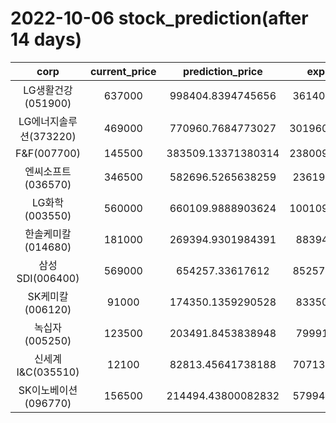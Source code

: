 # 2022-10-06 stock_prediction(after 14 days)

|   corp   |   current_price   |   prediction_price   |   expected_profit   |
|:--------:|:-----------------:|:--------------------:|:-------------------:|
|LG생활건강(051900)|637000|998404.8394745656|361404.8394745656|
|LG에너지솔루션(373220)|469000|770960.7684773027|301960.76847730274|
|F&F(007700)|145500|383509.13371380314|238009.13371380314|
|엔씨소프트(036570)|346500|582696.5265638259|236196.5265638259|
|LG화학(003550)|560000|660109.9888903624|100109.98889036244|
|한솔케미칼(014680)|181000|269394.9301984391|88394.9301984391|
|삼성SDI(006400)|569000|654257.33617612|85257.33617611998|
|SK케미칼(006120)|91000|174350.1359290528|83350.1359290528|
|녹십자(005250)|123500|203491.8453838948|79991.8453838948|
|신세계 I&C(035510)|12100|82813.45641738188|70713.45641738188|
|SK이노베이션(096770)|156500|214494.43800082832|57994.43800082832|
